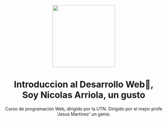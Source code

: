 
<div id="header" align="center">
    <img src="https://https://media.giphy.com/media/bGgsc5mWoryfgKBx1u/giphy.gif" width="200" />
    <h1 align="center">Introduccion al Desarrollo Web👋, Soy Nicolas Arriola, un gusto</h1>
        </h3 align="center"> 
            Curso de programación Web, dirigido por la UTN. Dirigido por el mejor profe 'Jesus Martinez' un genio.
        </h3>
</div>
